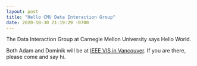 ```yaml
---
layout: post
title: "Hello CMU Data Interaction Group"
date: 2020-10-30 21:19:29 -0700
---
```


The Data Interaction Group at Carnegie Mellon University says Hello World.

Both Adam and Dominik will be at [IEEE VIS in Vancouver](http://ieeevis.org/year/2019/welcome). If you are there, please come and say hi.
